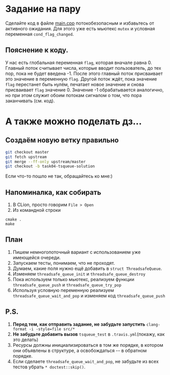# Задание на пару
Сделайте код в файле [main.cpp](main.cpp) потокобезопасным и избавьтесь от активного ожидания. Для этого уже есть мьютекс `mutex` и условная переменная `cond_flag_changed`.
## Пояснение к коду.
У нас есть глобальная переменная `flag`, которая вначале равна 0. Главный поток считывает числа, которые вводит пользователь, до тех пор, пока не будет введена -1. После этого главный поток присваивает это значение в переменную `flag`. Другой поток ждёт, пока значение `flag` перестанет быть нулём, печатает новое значение и снова присваивает `flag` значение 0. Значение -1 обрабатывается аналогично, но при этом служит обоим потокам сигналом о том, что пора заканчивать (см. код).
# А также можно поделать дз...
## Создаём новую ветку правильно
```bash
git checkout master
git fetch upstream
git merge --ff-only upstream/master
git checkout -b task04-tsqueue-solution
```
Если что-то пошло не так, обращайтесь ко мне:)
## Напоминалка, как собирать
1. В CLion, просто говорим `File > Open`
1. Из командной строки
```
cmake .
make
```
## План
1. Пишем немногопоточный вариант с использованием уже имеющейся очереди.
1. Запускаем тесты, понимаем, что не проходят.
1. Думаем, какие поля нужно ещё добавить в `struct ThreadsafeQueue`.
1. Изменяем `threadsafe_queue_init` и `threadsafe_queue_destroy`
1. Пока используем только мьютекс, реализуем функции `threadsafe_queue_push` и `threadsafe_queue_try_pop`
1. Используя условную переменную реализуем `threadsafe_queue_wait_and_pop` и изменяем код `threadsafe_queue_push`
## P.S.
1. **Перед тем, как отправить задание, не забудьте запустить** `clang-format -i -style=file src/*`
1. **Не забудьте добавить вызов** `tsqueue_test` в `.travis.yml`(покажу, как это делать)
1. Ресурсы должны инициализироваться в том же порядке, в котором они объявлены в структуре, а освобождаться -- в обратном порядке.
1. Если сделаете `threadsafe_queue_wait_and_pop`, не забудьте из всех тестов убрать `* doctest::skip()`.
